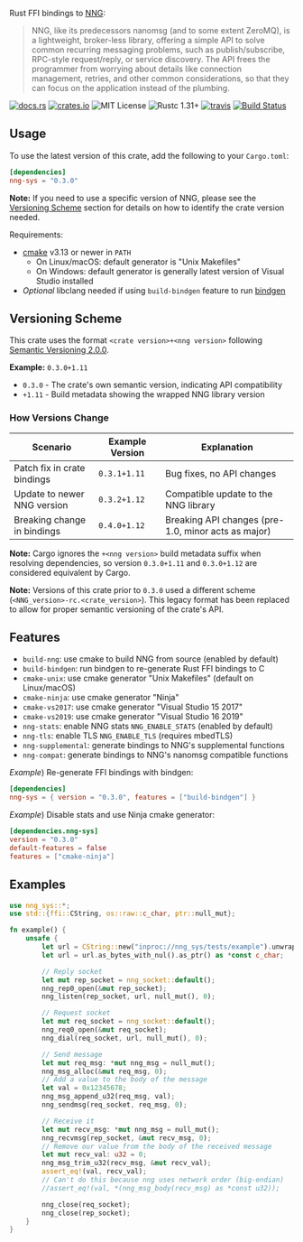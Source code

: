 
Rust FFI bindings to [NNG](https://github.com/nanomsg/nng):

> NNG, like its predecessors nanomsg (and to some extent ZeroMQ), is a lightweight, broker-less library, offering a simple API to solve common recurring messaging problems, such as publish/subscribe, RPC-style request/reply, or service discovery. The API frees the programmer from worrying about details like connection management, retries, and other common considerations, so that they can focus on the application instead of the plumbing.

[![docs.rs](https://docs.rs/nng-sys/badge.svg)](https://docs.rs/nng-sys)
[![crates.io](http://img.shields.io/crates/v/nng-sys.svg)](http://crates.io/crates/nng-sys)
![MIT License](https://img.shields.io/badge/license-MIT-blue.svg)
![Rustc 1.31+](https://img.shields.io/badge/rustc-1.31+-lightgray.svg)
[![travis](https://travis-ci.org/jeikabu/nng-rust.svg?branch=master)](https://travis-ci.org/jeikabu/nng-rust)
[![Build Status](https://dev.azure.com/jeikabu/nng-rust/_apis/build/status/jeikabu.nng-rust?branchName=master)](https://dev.azure.com/jeikabu/nng-rust/_build/latest?definitionId=1&branchName=master)

## Usage

To use the latest version of this crate, add the following to your `Cargo.toml`:

```toml
[dependencies]
nng-sys = "0.3.0"
```

**Note:** If you need to use a specific version of NNG, please see the [Versioning Scheme](#versioning-scheme) section for details on how to identify the crate version needed.

Requirements:
- [cmake](https://cmake.org/) v3.13 or newer in `PATH`
    - On Linux/macOS: default generator is "Unix Makefiles"
    - On Windows: default generator is generally latest version of Visual Studio installed
- _Optional_ libclang needed if using `build-bindgen` feature to run [bindgen](https://rust-lang.github.io/rust-bindgen/requirements.html)

## Versioning Scheme

This crate uses the format `<crate version>+<nng version>` following [Semantic Versioning 2.0.0](https://semver.org/#spec-item-10).

**Example:** `0.3.0+1.11`

- `0.3.0` - The crate's own semantic version, indicating API compatibility
- `+1.11` - Build metadata showing the wrapped NNG library version

### How Versions Change

| Scenario                    | Example Version | Explanation                                         |
| --------------------------- | --------------- | --------------------------------------------------- |
| Patch fix in crate bindings | `0.3.1+1.11`    | Bug fixes, no API changes                           |
| Update to newer NNG version | `0.3.2+1.12`    | Compatible update to the NNG library                |
| Breaking change in bindings | `0.4.0+1.12`    | Breaking API changes (pre-1.0, minor acts as major) |

**Note:** Cargo ignores the `+<nng version>` build metadata suffix when resolving dependencies, so version `0.3.0+1.11` and `0.3.0+1.12` are considered equivalent by Cargo.

**Note:** Versions of this crate prior to `0.3.0` used a different scheme (`<NNG_version>-rc.<crate_version>`). This legacy format has been replaced to allow for proper semantic versioning of the crate's API.

## Features

- `build-nng`: use cmake to build NNG from source (enabled by default)
- `build-bindgen`: run bindgen to re-generate Rust FFI bindings to C
- `cmake-unix`: use cmake generator "Unix Makefiles" (default on Linux/macOS)
- `cmake-ninja`: use cmake generator "Ninja"
- `cmake-vs2017`: use cmake generator "Visual Studio 15 2017"
- `cmake-vs2019`: use cmake generator "Visual Studio 16 2019"
- `nng-stats`: enable NNG stats `NNG_ENABLE_STATS` (enabled by default)
- `nng-tls`: enable TLS `NNG_ENABLE_TLS` (requires mbedTLS)
- `nng-supplemental`: generate bindings to NNG's supplemental functions
- `nng-compat`: generate bindings to NNG's nanomsg compatible functions

_Example_) Re-generate FFI bindings with bindgen:
```toml
[dependencies]
nng-sys = { version = "0.3.0", features = ["build-bindgen"] }
```

_Example_) Disable stats and use Ninja cmake generator:
```toml
[dependencies.nng-sys]
version = "0.3.0"
default-features = false
features = ["cmake-ninja"]
```

## Examples
```rust
use nng_sys::*;
use std::{ffi::CString, os::raw::c_char, ptr::null_mut};

fn example() {
    unsafe {
        let url = CString::new("inproc://nng_sys/tests/example").unwrap();
        let url = url.as_bytes_with_nul().as_ptr() as *const c_char;

        // Reply socket
        let mut rep_socket = nng_socket::default();
        nng_rep0_open(&mut rep_socket);
        nng_listen(rep_socket, url, null_mut(), 0);

        // Request socket
        let mut req_socket = nng_socket::default();
        nng_req0_open(&mut req_socket);
        nng_dial(req_socket, url, null_mut(), 0);

        // Send message
        let mut req_msg: *mut nng_msg = null_mut();
        nng_msg_alloc(&mut req_msg, 0);
        // Add a value to the body of the message
        let val = 0x12345678;
        nng_msg_append_u32(req_msg, val);
        nng_sendmsg(req_socket, req_msg, 0);

        // Receive it
        let mut recv_msg: *mut nng_msg = null_mut();
        nng_recvmsg(rep_socket, &mut recv_msg, 0);
        // Remove our value from the body of the received message
        let mut recv_val: u32 = 0;
        nng_msg_trim_u32(recv_msg, &mut recv_val);
        assert_eq!(val, recv_val);
        // Can't do this because nng uses network order (big-endian)
        //assert_eq!(val, *(nng_msg_body(recv_msg) as *const u32));

        nng_close(req_socket);
        nng_close(rep_socket);
    }
}
```
